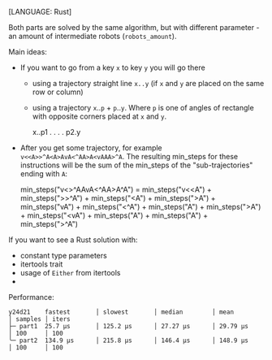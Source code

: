 \[LANGUAGE: Rust\]    

Both parts are solved by the same algorithm, but with different parameter - an amount of intermediate robots (`robots_amount`).

Main ideas:
- If you want to go from a key `x` to key `y` you will go there
  - using a trajectory straight line `x..y` (if `x` and `y` are placed on the same row or column)
  - using a trajectory `x`..`p` + `p`..`y`. Where `p` is one of angles of rectangle with opposite corners placed at `x` and `y`.

    x..p1
    .  .
    .  .
    p2.y

- After you get some trajectory, for example `v<<A>>^A<A>AvA<^AA>A<vAAA>^A`. The resulting min_steps for these instructions will be the sum of the min_steps of the "sub-trajectories" ending with `A`:

    min_steps("v<<A>>^A<A>AvA<^AA>A<vAAA>^A") =
        min_steps("v<<A") +
        min_steps(">>^A") +
        min_steps("<A") +
        min_steps(">A") +
        min_steps("vA") +
        min_steps("<^A") +
        min_steps("A") +
        min_steps(">A") +
        min_steps("<vA") +
        min_steps("A") +
        min_steps("A") +
        min_steps(">^A")

If you want to see a Rust solution with:
- constant type parameters
- itertools trait
- usage of `Either` from itertools
- 

Performance:

    
    y24d21    fastest       │ slowest       │ median        │ mean          │ samples │ iters
    ├─ part1  25.7 µs       │ 125.2 µs      │ 27.27 µs      │ 29.79 µs      │ 100     │ 100
    ╰─ part2  134.9 µs      │ 215.8 µs      │ 146.4 µs      │ 148.9 µs      │ 100     │ 100